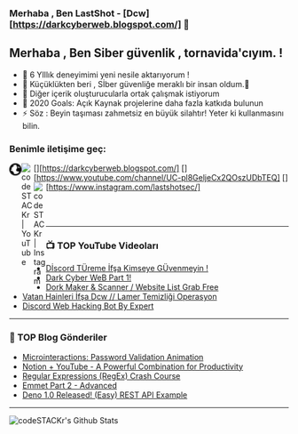 ### Merhaba , Ben LastShot - [Dcw][https://darkcyberweb.blogspot.com/] 👋

## Merhaba , Ben Siber güvenlik , tornavida'cıyım. !
- 🔭 6 YIllık deneyimimi yeni nesile aktarıyorum !
- 🌱 Küçüklükten beri , Sİber güvenliğe meraklı bir insan oldum.🤣
- 👯 Diğer içerik oluşturucularla ortak çalışmak istiyorum
- 🥅 2020 Goals: Açık Kaynak projelerine daha fazla katkıda bulunun
- ⚡ Söz : Beyin taşıması zahmetsiz en büyük silahtır! Yeter ki kullanmasını bilin.

### Benimle iletişime geç:

[<img align="left" alt="codeSTACKr.com" width="22px" src="https://raw.githubusercontent.com/iconic/open-iconic/master/svg/globe.svg" />][https://darkcyberweb.blogspot.com/]
[<img align="left" alt="codeSTACKr | YouTube" width="22px" src="https://cdn.jsdelivr.net/npm/simple-icons@v3/icons/youtube.svg" />][https://www.youtube.com/channel/UC-pl8GeljeCx2QOszUDbTEQ]
[<img align="left" alt="codeSTACKr | Instagram" width="22px" src="https://cdn.jsdelivr.net/npm/simple-icons@v3/icons/instagram.svg" />][https://www.instagram.com/lastshotsec/]

<br />

<br />

---

### 📺 TOP YouTube Videoları
<!-- YOUTUBE:START -->
- [Dİscord TÜreme İfşa Kimseye GÜvenmeyin !](https://www.youtube.com/watch?v=Z-qJUw6hZPc)
- [Dark Cyber WeB Part 1!](https://www.youtube.com/watch?v=pvPkH0xsFvk&t=1s)
- [Dork Maker & Scanner / Website List Grab Free](https://www.youtube.com/watch?v=dbnZU19wT-0&t=4s)
- [Vatan Hainleri İfşa Dcw // Lamer Temizliği Operasyon ](https://www.youtube.com/watch?v=uFFJb0HxHDQ&t=3s)
- [Discord Web Hacking Bot By Expert](https://www.youtube.com/watch?v=W5uO5D9p8M8)
<!-- YOUTUBE:END -->

---

### 📕 TOP Blog Gönderiler
<!-- BLOG-POST-LIST:START -->
- [Microinteractions: Password Validation Animation](https://dev.to/codestackr/microinteractions-password-validation-animation-5629)
- [Notion + YouTube - A Powerful Combination for Productivity](https://dev.to/codestackr/notion-youtube-a-powerful-combination-for-productivity-1def)
- [Regular Expressions (RegEx) Crash Course](https://dev.to/codestackr/regular-expressions-regex-crash-course-248n)
- [Emmet Part 2 - Advanced](https://dev.to/codestackr/emmet-part-2-advanced-4c65)
- [Deno 1.0 Released! (Easy) REST API Example](https://dev.to/codestackr/deno-1-0-released-easy-rest-api-example-2fbl)
<!-- BLOG-POST-LIST:END -->

---

<img align="left" alt="codeSTACKr's Github Stats" src="https://github-readme-stats.vercel.app/api?username=codeSTACKr&show_icons=true&hide_border=true" />

[website]: https://darkcyberweb.blogspot.com/
[youtube]: https://www.youtube.com/channel/UC-pl8GeljeCx2QOszUDbTEQ
[instagram]: https://instagram.com/lastshotsec

